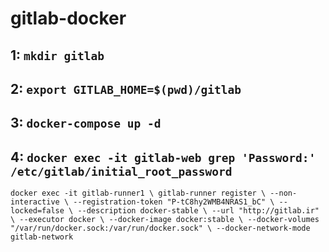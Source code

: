 # gitlab-docker

## 1: `mkdir gitlab`
## 2: `export GITLAB_HOME=$(pwd)/gitlab`
## 3:  `docker-compose up -d`
## 4:  `docker exec -it gitlab-web grep 'Password:' /etc/gitlab/initial_root_password`



`docker exec -it gitlab-runner1 \
  gitlab-runner register \
    --non-interactive \
    --registration-token "P-tC8hy2WMB4NRAS1_bC" \
    --locked=false \
    --description docker-stable \
    --url "http://gitlab.ir" \
    --executor docker \
    --docker-image docker:stable \
    --docker-volumes "/var/run/docker.sock:/var/run/docker.sock" \
    --docker-network-mode gitlab-network`